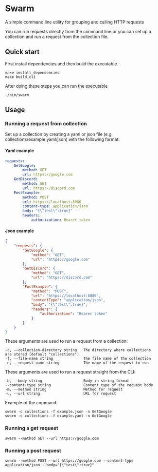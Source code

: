 # Swarm
A simple command line utility for grouping and calling HTTP requests

You can run requests directly from the command line or you can set up a collection and run a request from the collection file.

## Quick start
First install dependencies and then build the executable.
```
make install_dependencies
make build_cli
```

After doing these steps you can run the executable
```
./bin/swarm
```

## Usage
### Running a request from collection
Set up a collection by creating a yaml or json file (e.g. collections/example.yaml/json) with the following format:

#### Yaml example
```yaml
requests:
    GetGoogle: 
        method: GET
        url: https://google.com
    GetDiscord: 
        method: GET
        url: https://discord.com
    PostExample: 
        method: POST
        url: https://localhost:8080
        content-type: application/json
        body: "{\"test\":true}"
        headers:
            authorization: Bearer token
```

#### Json example
```json
{
    "requests": {
        "GetGoogle": {
            "method": "GET",
            "url": "https://google.com"
        },
        "GetDiscord": {
            "method": "GET",
            "url": "https://discord.com"
        },
        "PostExample": {
            "method": "POST",
            "url": "https://localhost:8080",
            "contentType": "application/json",
            "body": "{\"test\":true}",
            "headers": {
                "authorization": "Bearer token"
            }
        }
    }
}
```

These arguments are used to run a request from a collection:
```
-c, --collection-directory string   The directory where collections are stored (default "collections")
-f, --file-name string              The file name of the collection
-n, --request-name string           The name of the request to run
```

These arguments are used to run a request straight from the CLI:
```
-b, --body string                   Body in string format
--content-type string               Content type of the request body
-m, --method string                 Method for request
-u, --url string                    URL for request
```

Example of the command
```
swarm -c collections -f example.json -n GetGoogle
swarm -c collections -f example.yaml -n GetGoogle
```

### Running a get request
```
swarm --method GET --url https://google.com
```
### Running a post request
```
swarm --method POST --url https://google.com --content-type application/json --body="{\"test\":true}"
```
